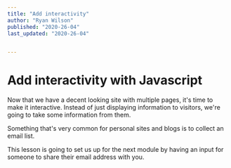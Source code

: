 ```yaml
---
title: "Add interactivity"
author: "Ryan Wilson"
published: "2020-26-04"
last_updated: "2020-26-04"


---
```


# Add interactivity with Javascript

Now that we have a decent looking site with multiple pages, it's time to make it interactive. Instead of just displaying information to visitors, we're going to take some information from them.

Something that's very common for personal sites and blogs is to collect an email list.

This lesson is going to set us up for the next module by having an input for someone to share their email address with you.